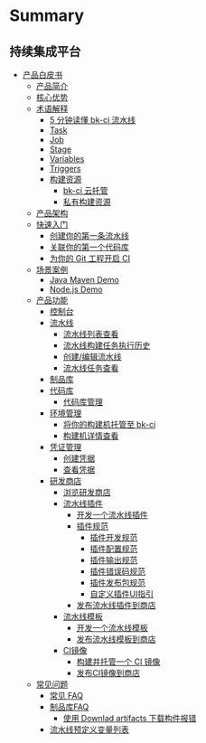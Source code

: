 # Summary

## 持续集成平台

* [产品白皮书]()
    * [产品简介](产品白皮书/产品简介/README.md)
    * [核心优势](产品白皮书/产品简介/Advantages.md)
    * [术语解释]()
        * [5 分钟读懂 bk-ci 流水线](产品白皮书/Concepts/Learn-pipeline-in-5min.md)
        * [Task](产品白皮书/Concepts/Task.md)
        * [Job](产品白皮书/Concepts/Job.md)
        * [Stage](产品白皮书/Concepts/Stage.md)
        * [Variables](产品白皮书/Concepts/Variables.md)
        * [Triggers](产品白皮书/Concepts/Triggers.md)
        * [构建资源]()
            * [bk-ci 云托管](产品白皮书/Concepts/Resources_hosted.md)
            * [私有构建资源](产品白皮书/Concepts/Resources_self.md)
    * [产品架构](产品白皮书/产品简介/Architecture.md)
    * [快速入门]()
        * [创建你的第一条流水线](产品白皮书/Quickstarts/Create-your-first-pipeline.md)
        * [关联你的第一个代码库](产品白皮书/Quickstarts/Link-your-first-repo.md)
        * [为你的 Git 工程开启 CI](产品白皮书/Quickstarts/Enable-ci.md)
    * [场景案例]()
        * [Java Maven Demo](产品白皮书/Examples/Java-Maven.md)
        * [Node.js Demo](产品白皮书/Examples/Node.md)
    * [产品功能]()
        * [控制台](产品白皮书/Services/Console.md)
        * [流水线]()
            * [流水线列表查看](产品白皮书/Services/Pipeline/pipeline-list.md)
            * [流水线构建任务执行历史](产品白皮书/Services/Pipeline/pipeline-history.md)
            * [创建/编辑流水线](产品白皮书/Services/Pipeline/pipeline-edit.md)
            * [流水线任务查看](产品白皮书/Services/Pipeline/pipeline-detail.md)
        * [制品库](产品白皮书/Services/Artifactory/Artifactory.md)
        * [代码库]()
            * [代码库管理](产品白皮书/Services/Repos/repos-link.md)
        * [环境管理]()
            * [将你的构建机托管至 bk-ci](产品白皮书/Services/Resource/bkci-hosted.md)
            * [构建机详情查看](产品白皮书/Services/Resource/host-detail.md)
        * [凭证管理]()
            * [创建凭据](产品白皮书/Services/Ticket/ticket-add.md)
            * [查看凭据](产品白皮书/Services/Ticket/ticket-list.md)
        * [研发商店]()
            * [浏览研发商店](产品白皮书/Services/Store/home.md)
            * [流水线插件]()
                * [开发一个流水线插件](产品白皮书/Services/Store/start-new-task.md)
                * [插件规范]()
                    * [插件开发规范](产品白皮书/Services/Store/plugins/plugin-specification.md)
                    * [插件配置规范](产品白皮书/Services/Store/plugins/plugin-config.md)
                    * [插件输出规范](产品白皮书/Services/Store/plugins/plugin-output.md)
                    * [插件错误码规范](产品白皮书/Services/Store/plugins/plugin-error-code.md)
                    * [插件发布包规范](产品白皮书/Services/Store/plugins/release.md)
                    * [自定义插件UI指引](产品白皮书/Services/Store/plugins/plugin-custom-ui.md)
                * [发布流水线插件到商店](产品白皮书/Services/Store/upload-new-task.md)            
            * [流水线模板]()
                * [开发一个流水线模板](产品白皮书/Services/Store/start-new-template.md)
                * [发布流水线模板到商店](产品白皮书/Services/Store/release-new-template.md)
            * [CI镜像]()
                * [构建并托管一个 CI 镜像](产品白皮书/Services/Store/docker-build.md)
                * [发布CI镜像到商店](产品白皮书/Services/Store/release-new-image.md)
    * [常见问题]()
        * [常见 FAQ](产品白皮书/FAQS/FAQ.md)
        * [制品库FAQ]()
          * [使用 Downlad artifacts 下载构件报错](./FAQS/无法下载构建.md)
        * [流水线预定义变量列表](产品白皮书/FAQS/Variables.md)
